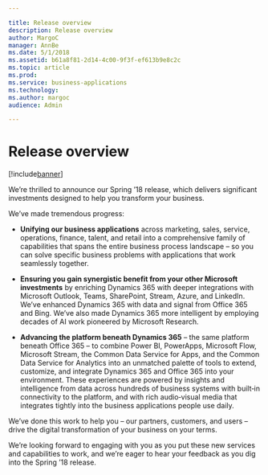 ```yaml
---

title: Release overview
description: Release overview
author: MargoC
manager: AnnBe
ms.date: 5/1/2018
ms.assetid: b61a8f81-2d14-4c00-9f3f-ef613b9e8c2c
ms.topic: article
ms.prod: 
ms.service: business-applications
ms.technology: 
ms.author: margoc
audience: Admin

---
```

#  Release overview




[!include[banner](../includes/banner.md)]

We’re thrilled to announce our Spring ’18 release, which delivers significant
investments designed to help you transform your business.

We’ve made tremendous progress:

-   **Unifying our business applications** across marketing, sales, service,
    operations, finance, talent, and retail into a comprehensive family of
    capabilities that spans the entire business process landscape – so you can
    solve specific business problems with applications that work seamlessly
    together.

-   **Ensuring you gain synergistic benefit from your other Microsoft
    investments** by enriching Dynamics 365 with deeper integrations with
    Microsoft Outlook, Teams, SharePoint, Stream, Azure, and LinkedIn. We’ve
    enhanced Dynamics 365 with data and signal from Office 365 and Bing. We’ve
    also made Dynamics 365 more intelligent by employing decades of AI work
    pioneered by Microsoft Research.

-   **Advancing the platform beneath Dynamics 365** – the same platform beneath
    Office 365 – to combine Power BI, PowerApps, Microsoft Flow, Microsoft
    Stream, the Common Data Service for Apps, and the Common Data Service for
    Analytics into an unmatched palette of tools to extend, customize, and
    integrate Dynamics 365 and Office 365 into your environment. These
    experiences are powered by insights and intelligence from data across
    hundreds of business systems with built‑in connectivity to the platform, and
    with rich audio‑visual media that integrates tightly into the business
    applications people use daily.

We’ve done this work to help you – our partners, customers, and users – drive
the digital transformation of your business on your terms.

We’re looking forward to engaging with you as you put these new services and
capabilities to work, and we’re eager to hear your feedback as you dig into the
Spring ’18 release.
